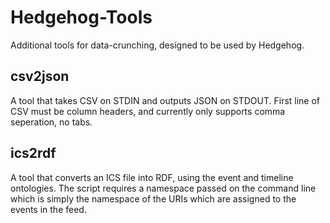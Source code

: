 Hedgehog-Tools
==============

Additional tools for data-crunching, designed to be used by Hedgehog.

csv2json
--------
A tool that takes CSV on STDIN and outputs JSON on STDOUT. First line of CSV
must be column headers, and currently only supports comma seperation, no
tabs.

ics2rdf
-------
A tool that converts an ICS file into RDF, using the event and timeline
ontologies. The script requires a namespace passed on the command line
which is simply the namespace of the URIs which are assigned to the
events in the feed.
